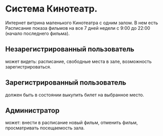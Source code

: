 # Система Кинотеатр.

 Интернет витрина маленького Кинотеатра с одним залом. 
 В нем есть Расписание показа фильмов на все 7 дней недели с 9:00 до 22:00 (начало последнего фильма). 

## **Незарегистрированный пользователь**  
 может видеть: расписание, свободные места в зале, возможность зарегистрироваться. 

## **Зарегистрированный пользователь** 
 должен быть в состоянии выкупить билет на выбранное место. 

## **Администратор** 
 может: внести в расписание новый фильм, отменить фильм, просматривать посещаемость зала.
